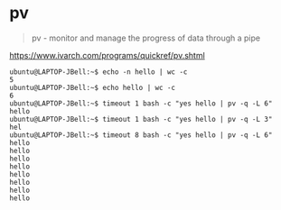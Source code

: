 # pv

> pv - monitor and manage the progress of data through a pipe

<https://www.ivarch.com/programs/quickref/pv.shtml>


```console
ubuntu@LAPTOP-JBell:~$ echo -n hello | wc -c
5
ubuntu@LAPTOP-JBell:~$ echo hello | wc -c
6
ubuntu@LAPTOP-JBell:~$ timeout 1 bash -c "yes hello | pv -q -L 6"
hello
ubuntu@LAPTOP-JBell:~$ timeout 1 bash -c "yes hello | pv -q -L 3"
hel
ubuntu@LAPTOP-JBell:~$ timeout 8 bash -c "yes hello | pv -q -L 6"
hello
hello
hello
hello
hello
hello
hello
hello
```
